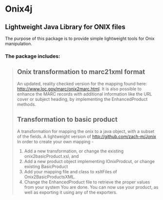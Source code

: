 Onix4j
======

Lightweight Java Library for ONIX files
---------------------------------------

The purpose of this package is to provide
simple lightweight tools for Onix manipulation.

### The package includes:
> ## Onix transformation to marc21xml format
> An updated, reality checked version for the mapping
> found here: http://www.loc.gov/marc/onix2marc.html.
> It is also possible to enhance the MARC records with additional information like the URL
> cover or subject heading, by implementing the EnhancedProduct methods.
>
> ## Transformation to basic product
> A transformation for mapping the onix to a java object,
> with a subset of the fields.
> A lightweight version of http://github.com/zach-m/Jonix
> In order to create your own mapping -
> 1. Add a new transformation, or change the existing onix2basicProduct.xsl, and
> 2. Add a new product object implementing IOnixProdcut, or change existing BasicProduct
> 3. Add your mapping file and class to xsltFiles of Onix2BasicProductsXML.
> 4. Change the EnhancedProduct file to retrieve the proper values from your system
> You are done.
> You can now use your product, as well as exporting it using any of the exporters.